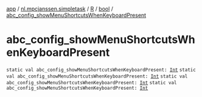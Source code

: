 [app](../../../index.md) / [nl.mpcjanssen.simpletask](../../index.md) / [R](../index.md) / [bool](index.md) / [abc_config_showMenuShortcutsWhenKeyboardPresent](.)

# abc_config_showMenuShortcutsWhenKeyboardPresent

`static val abc_config_showMenuShortcutsWhenKeyboardPresent: `[`Int`](https://kotlinlang.org/api/latest/jvm/stdlib/kotlin/-int/index.html)
`static val abc_config_showMenuShortcutsWhenKeyboardPresent: `[`Int`](https://kotlinlang.org/api/latest/jvm/stdlib/kotlin/-int/index.html)
`static val abc_config_showMenuShortcutsWhenKeyboardPresent: `[`Int`](https://kotlinlang.org/api/latest/jvm/stdlib/kotlin/-int/index.html)
`static val abc_config_showMenuShortcutsWhenKeyboardPresent: `[`Int`](https://kotlinlang.org/api/latest/jvm/stdlib/kotlin/-int/index.html)